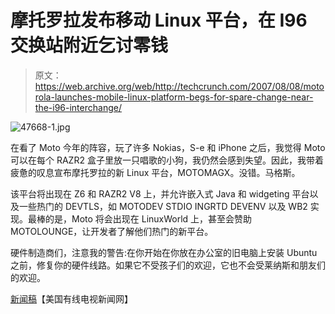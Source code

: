 # 摩托罗拉发布移动 Linux 平台，在 I96 交换站附近乞讨零钱

> 原文：<https://web.archive.org/web/http://techcrunch.com/2007/08/08/motorola-launches-mobile-linux-platform-begs-for-spare-change-near-the-i96-interchange/>

![47668-1.jpg](img/2c020dcd52757391db62516353c8cfcc.png)

在看了 Moto 今年的阵容，玩了许多 Nokias，S-e 和 iPhone 之后，我觉得 Moto 可以在每个 RAZR2 盒子里放一只唱歌的小狗，我仍然会感到失望。因此，我带着疲惫的叹息宣布摩托罗拉的新 Linux 平台，MOTOMAGX。没错。马格斯。

该平台将出现在 Z6 和 RAZR2 V8 上，并允许嵌入式 Java 和 widgeting 平台以及一些热门的 DEVTLS，如 MOTODEV STDIO INGRTD DEVENV 以及 WB2 实现。最棒的是，Moto 将会出现在 LinuxWorld 上，甚至会赞助 MOTOLOUNGE，让开发者了解他们热门的新平台。

硬件制造商们，注意我的警告:在你开始在你放在办公室的旧电脑上安装 Ubuntu 之前，修复你的硬件线路。如果它不受孩子们的欢迎，它也不会受莱纳斯和朋友们的欢迎。

[新闻稿](https://web.archive.org/web/20131125021449/http://money.cnn.com/news/newsfeeds/articles/prnewswire/AQTU14207082007-1.htm)【美国有线电视新闻网】